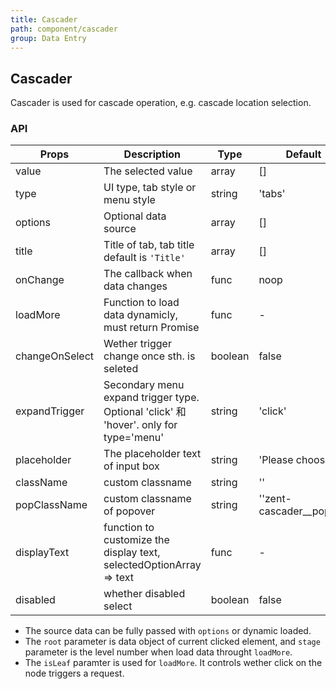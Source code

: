 ```yaml
---
title: Cascader
path: component/cascader
group: Data Entry
---
```


## Cascader

Cascader is used for cascade operation, e.g. cascade location selection.

### API

| Props | Description | Type | Default | Alternatives |
|------|------|------|--------|--------|
| value | The selected value | array | [] | '' |
| type | UI type, tab style or menu style | string | 'tabs' | 'menu' |
| options | Optional data source | array | [] | '' |
| title | Title of tab, tab title default is `'Title'` | array | [] | '' |
| onChange | The callback when data changes | func | noop | '' |
| loadMore | Function to load data dynamicly, must return Promise | func | - | '' |
| changeOnSelect | Wether trigger change once sth. is seleted | boolean | false | '' |
| expandTrigger |  Secondary menu expand trigger type. Optional 'click' 和 'hover'. only for type='menu' | string | 'click' | 'hover' |
| placeholder | The placeholder text of input box | string | 'Please choose' | '' |
| className | custom classname | string | '' | '' |
| popClassName | custom classname of popover | string | ''zent-cascader__popup'' | '' |
| displayText | function to customize the display text, selectedOptionArray => text | func | - | |
| disabled | whether disabled select | boolean | false | true |

-   The source data can be fully passed with `options` or dynamic loaded.
-   The `root` parameter is data object of current clicked element, and `stage` parameter is the level number when load data throught `loadMore`.
-   The `isLeaf` paramter is used for `loadMore`. It controls wether click on the node triggers a request.
